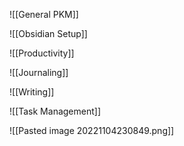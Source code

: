 ![[General PKM]]

![[Obsidian Setup]]

![[Productivity]]

![[Journaling]]

![[Writing]]

![[Task Management]]

![[Pasted image 20221104230849.png]]
